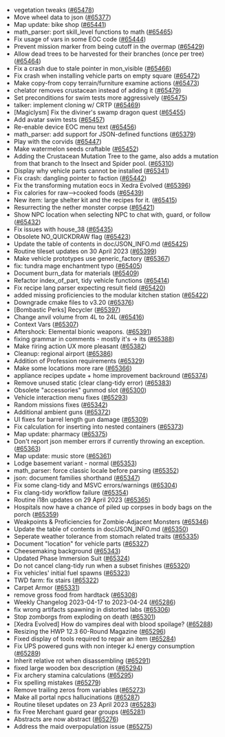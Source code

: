 * vegetation tweaks ([#65478](https://github.com/CleverRaven/Cataclysm-DDA/pull/65478))
* Move wheel data to json ([#65377](https://github.com/CleverRaven/Cataclysm-DDA/pull/65377))
* Map update: bike shop ([#65441](https://github.com/CleverRaven/Cataclysm-DDA/pull/65441))
* math_parser: port skill_level functions to math ([#65465](https://github.com/CleverRaven/Cataclysm-DDA/pull/65465))
* Fix usage of vars in some EOC code ([#65444](https://github.com/CleverRaven/Cataclysm-DDA/pull/65444))
* Prevent mission marker from being cutoff in the overmap ([#65429](https://github.com/CleverRaven/Cataclysm-DDA/pull/65429))
* Allow dead trees to be harvested for their branches (once per tree) ([#65464](https://github.com/CleverRaven/Cataclysm-DDA/pull/65464))
* Fix a crash due to stale pointer in mon_visible ([#65466](https://github.com/CleverRaven/Cataclysm-DDA/pull/65466))
* Fix crash when installing vehicle parts on empty square ([#65472](https://github.com/CleverRaven/Cataclysm-DDA/pull/65472))
* Make copy-from copy terrain/furniture examine actions ([#65473](https://github.com/CleverRaven/Cataclysm-DDA/pull/65473))
* chelator removes crustacean instead of adding it ([#65479](https://github.com/CleverRaven/Cataclysm-DDA/pull/65479))
* Set preconditions for swim tests more aggressively ([#65475](https://github.com/CleverRaven/Cataclysm-DDA/pull/65475))
* talker: implement cloning w/ CRTP ([#65469](https://github.com/CleverRaven/Cataclysm-DDA/pull/65469))
* [Magiclysm] Fix the diviner's swamp dragon quest ([#65455](https://github.com/CleverRaven/Cataclysm-DDA/pull/65455))
* Add avatar swim tests ([#65457](https://github.com/CleverRaven/Cataclysm-DDA/pull/65457))
* Re-enable device EOC menu text ([#65456](https://github.com/CleverRaven/Cataclysm-DDA/pull/65456))
* math_parser: add support for JSON-defined functions ([#65379](https://github.com/CleverRaven/Cataclysm-DDA/pull/65379))
* Play with the corvids ([#65447](https://github.com/CleverRaven/Cataclysm-DDA/pull/65447))
* Make watermelon seeds craftable ([#65452](https://github.com/CleverRaven/Cataclysm-DDA/pull/65452))
* Adding the Crustacean Mutation Tree to the game, also adds a mutation from that branch to the Insect and Spider pool. ([#65310](https://github.com/CleverRaven/Cataclysm-DDA/pull/65310))
* Display why vehicle parts cannot be installed ([#65341](https://github.com/CleverRaven/Cataclysm-DDA/pull/65341))
* Fix crash: dangling pointer to faction ([#65442](https://github.com/CleverRaven/Cataclysm-DDA/pull/65442))
* Fix the transforming mutation eocs in Xedra Evolved ([#65396](https://github.com/CleverRaven/Cataclysm-DDA/pull/65396))
* Fix calories for raw-->cooked foods ([#65439](https://github.com/CleverRaven/Cataclysm-DDA/pull/65439))
* New item: large shelter kit and the recipes for it. ([#65415](https://github.com/CleverRaven/Cataclysm-DDA/pull/65415))
* Resurrecting the nether monster corpse ([#65421](https://github.com/CleverRaven/Cataclysm-DDA/pull/65421))
* Show NPC location when selecting NPC to chat with, guard, or follow ([#65432](https://github.com/CleverRaven/Cataclysm-DDA/pull/65432))
* Fix issues with house_38 ([#65435](https://github.com/CleverRaven/Cataclysm-DDA/pull/65435))
* Obsolete NO_QUICKDRAW flag ([#65423](https://github.com/CleverRaven/Cataclysm-DDA/pull/65423))
* Update the table of contents in doc/JSON_INFO.md ([#65425](https://github.com/CleverRaven/Cataclysm-DDA/pull/65425))
* Routine tileset updates on 30 April 2023 ([#65399](https://github.com/CleverRaven/Cataclysm-DDA/pull/65399))
* Make vehicle prototypes use generic_factory ([#65367](https://github.com/CleverRaven/Cataclysm-DDA/pull/65367))
* fix: tundra mage enchantment typo ([#65405](https://github.com/CleverRaven/Cataclysm-DDA/pull/65405))
* Document burn_data for materials ([#65409](https://github.com/CleverRaven/Cataclysm-DDA/pull/65409))
* Refactor index_of_part, tidy vehicle functions ([#65414](https://github.com/CleverRaven/Cataclysm-DDA/pull/65414))
* Fix recipe lang parser expecting result field ([#65420](https://github.com/CleverRaven/Cataclysm-DDA/pull/65420))
* added missing proficiencies to the modular kitchen station ([#65422](https://github.com/CleverRaven/Cataclysm-DDA/pull/65422))
* Downgrade cmake files to v3.20 ([#65376](https://github.com/CleverRaven/Cataclysm-DDA/pull/65376))
* [Bombastic Perks] Recycler ([#65397](https://github.com/CleverRaven/Cataclysm-DDA/pull/65397))
* Change anvil volume from 4L to 24L ([#65416](https://github.com/CleverRaven/Cataclysm-DDA/pull/65416))
* Context Vars ([#65307](https://github.com/CleverRaven/Cataclysm-DDA/pull/65307))
* Aftershock: Elemental bionic weapons. ([#65391](https://github.com/CleverRaven/Cataclysm-DDA/pull/65391))
* fixing grammar in comments - mostly it's -> its ([#65388](https://github.com/CleverRaven/Cataclysm-DDA/pull/65388))
* Make `f`iring action UX more pleasant ([#65382](https://github.com/CleverRaven/Cataclysm-DDA/pull/65382))
* Cleanup: regional airport ([#65386](https://github.com/CleverRaven/Cataclysm-DDA/pull/65386))
* Addition of Profession requirements ([#65329](https://github.com/CleverRaven/Cataclysm-DDA/pull/65329))
* Make some locations more rare ([#65366](https://github.com/CleverRaven/Cataclysm-DDA/pull/65366))
* appliance recipes update + home improvement backround ([#65374](https://github.com/CleverRaven/Cataclysm-DDA/pull/65374))
* Remove unused static (clear clang-tidy error) ([#65383](https://github.com/CleverRaven/Cataclysm-DDA/pull/65383))
* Obsolete "accessories" gunmod slot ([#65300](https://github.com/CleverRaven/Cataclysm-DDA/pull/65300))
* Vehicle interaction menu fixes ([#65293](https://github.com/CleverRaven/Cataclysm-DDA/pull/65293))
* Random missions fixes ([#65342](https://github.com/CleverRaven/Cataclysm-DDA/pull/65342))
* Additional ambient guns ([#65372](https://github.com/CleverRaven/Cataclysm-DDA/pull/65372))
* UI fixes for barrel length gun damage ([#65309](https://github.com/CleverRaven/Cataclysm-DDA/pull/65309))
* Fix calculation for inserting into nested containers ([#65373](https://github.com/CleverRaven/Cataclysm-DDA/pull/65373))
* Map update: pharmacy ([#65375](https://github.com/CleverRaven/Cataclysm-DDA/pull/65375))
* Don't report json member errors if currently throwing an exception. ([#65363](https://github.com/CleverRaven/Cataclysm-DDA/pull/65363))
* Map update: music store ([#65361](https://github.com/CleverRaven/Cataclysm-DDA/pull/65361))
* Lodge basement variant - normal ([#65353](https://github.com/CleverRaven/Cataclysm-DDA/pull/65353))
* math_parser: force classic locale before parsing ([#65352](https://github.com/CleverRaven/Cataclysm-DDA/pull/65352))
* json: document families shorthand ([#65347](https://github.com/CleverRaven/Cataclysm-DDA/pull/65347))
* Fix some clang-tidy and MSVC errors/warnings ([#65304](https://github.com/CleverRaven/Cataclysm-DDA/pull/65304))
* Fix clang-tidy workflow failure ([#65354](https://github.com/CleverRaven/Cataclysm-DDA/pull/65354))
* Routine i18n updates on 29 April 2023 ([#65365](https://github.com/CleverRaven/Cataclysm-DDA/pull/65365))
* Hospitals now have a chance of piled up corpses in body bags on the porch ([#65359](https://github.com/CleverRaven/Cataclysm-DDA/pull/65359))
* Weakpoints & Proficiencies for Zombie-Adjacent Monsters ([#65346](https://github.com/CleverRaven/Cataclysm-DDA/pull/65346))
* Update the table of contents in doc/JSON_INFO.md ([#65350](https://github.com/CleverRaven/Cataclysm-DDA/pull/65350))
* Seperate weather tolerance from stomach related traits ([#65335](https://github.com/CleverRaven/Cataclysm-DDA/pull/65335))
* Document "location" for vehicle parts ([#65327](https://github.com/CleverRaven/Cataclysm-DDA/pull/65327))
* Cheesemaking background ([#65343](https://github.com/CleverRaven/Cataclysm-DDA/pull/65343))
* Updated Phase Immersion Suit ([#65324](https://github.com/CleverRaven/Cataclysm-DDA/pull/65324))
* Do not cancel clang-tidy run when a subset finishes ([#65320](https://github.com/CleverRaven/Cataclysm-DDA/pull/65320))
* Fix vehicles' initial fuel spawns ([#65323](https://github.com/CleverRaven/Cataclysm-DDA/pull/65323))
* TWD farm: fix stairs ([#65322](https://github.com/CleverRaven/Cataclysm-DDA/pull/65322))
* Carpet Armor ([#65331](https://github.com/CleverRaven/Cataclysm-DDA/pull/65331))
* remove gross food from hardtack ([#65308](https://github.com/CleverRaven/Cataclysm-DDA/pull/65308))
* Weekly Changelog 2023-04-17 to 2023-04-24 ([#65286](https://github.com/CleverRaven/Cataclysm-DDA/pull/65286))
* fix wrong artifacts spawning in distorted labs ([#65306](https://github.com/CleverRaven/Cataclysm-DDA/pull/65306))
* Stop zomborgs from exploding on death ([#65301](https://github.com/CleverRaven/Cataclysm-DDA/pull/65301))
* [Xedra Evolved] How do vampires deal with blood spoilage? ([#65288](https://github.com/CleverRaven/Cataclysm-DDA/pull/65288))
* Resizing the HWP 12.3 60-Round Magazine ([#65296](https://github.com/CleverRaven/Cataclysm-DDA/pull/65296))
* Fixed display of tools required to repair an item ([#65284](https://github.com/CleverRaven/Cataclysm-DDA/pull/65284))
* Fix UPS powered guns with non integer kJ energy consumption ([#65289](https://github.com/CleverRaven/Cataclysm-DDA/pull/65289))
* Inherit relative rot when disassembling ([#65291](https://github.com/CleverRaven/Cataclysm-DDA/pull/65291))
* fixed large wooden box description ([#65294](https://github.com/CleverRaven/Cataclysm-DDA/pull/65294))
* Fix archery stamina calculations ([#65295](https://github.com/CleverRaven/Cataclysm-DDA/pull/65295))
* Fix spelling mistakes ([#65279](https://github.com/CleverRaven/Cataclysm-DDA/pull/65279))
* Remove trailing zeros from variables ([#65273](https://github.com/CleverRaven/Cataclysm-DDA/pull/65273))
* Make all portal npcs hallucinations ([#65287](https://github.com/CleverRaven/Cataclysm-DDA/pull/65287))
* Routine tileset updates on 23 April 2023 ([#65283](https://github.com/CleverRaven/Cataclysm-DDA/pull/65283))
* fix Free Merchant guard gear groups ([#65281](https://github.com/CleverRaven/Cataclysm-DDA/pull/65281))
* Abstracts are now abstract ([#65276](https://github.com/CleverRaven/Cataclysm-DDA/pull/65276))
* Address the maid overpopulation issue ([#65275](https://github.com/CleverRaven/Cataclysm-DDA/pull/65275))
